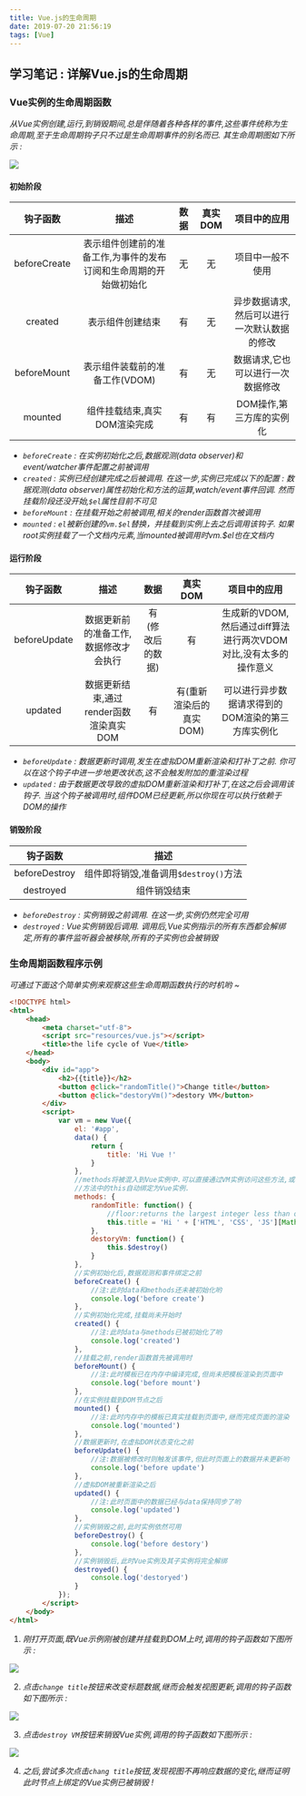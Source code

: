 ```yaml
---
title: Vue.js的生命周期
date: 2019-07-20 21:56:19
tags: [Vue]
---
```


## 学习笔记 : 详解Vue.js的生命周期

### Vue实例的生命周期函数
*从Vue实例创建,运行,到销毁期间,总是伴随着各种各样的事件,这些事件统称为生命周期,至于生命周期钩子只不过是生命周期事件的别名而已. 其生命周期图如下所示 :*

![](Vue-js的生命周期/Vue-lifecycle.png)

#### 初始阶段
| 钩子函数 | 描述  | 数据  | 真实DOM | 项目中的应用 |
| :------: | :---: | :---: | :-----: | :----------: |
| beforeCreate | 表示组件创建前的准备工作,为事件的发布订阅和生命周期的开始做初始化 |  无  |  无  | 项目中一般不使用|    
|   created    |                         表示组件创建结束                      |  有  |  无  | 异步数据请求,然后可以进行一次默认数据的修改 |
| beforeMount  |                  表示组件装载前的准备工作(VDOM)                |  有  |  无  | 数据请求,它也可以进行一次数据修改    |
|   mounted    |                   组件挂载结束,真实DOM渲染完成                 |  有  |  有  | DOM操作,第三方库的实例化           |

- *`beforeCreate` : 在实例初始化之后,数据观测(data observer)和event/watcher事件配置之前被调用*
- *`created` : 实例已经创建完成之后被调用. 在这一步,实例已完成以下的配置 : 数据观测(data observer)属性初始化和方法的运算,watch/event事件回调. 然而挂载阶段还没开始,`$el`属性目前不可见*
- *`beforeMount` : 在挂载开始之前被调用,相关的render函数首次被调用*
- *`mounted` : `el`被新创建的`vm.$el`替换，并挂载到实例上去之后调用该钩子. 如果root实例挂载了一个文档内元素,当mounted被调用时vm.$el也在文档内*


#### 运行阶段
| 钩子函数 | 描述  | 数据  | 真实DOM | 项目中的应用 |
| :------: | :---: | :---: | :-----: | :----------: |
| beforeUpdate | 数据更新前的准备工作,数据修改才会执行  | 有(修改后的数据) |           有            | 生成新的VDOM,然后通过diff算法进行两次VDOM对比,没有太多的操作意义 |
|   updated    | 数据更新结束,通过render函数渲染真实DOM |       有       | 有(重新渲染后的真实DOM)   | 可以进行异步数据请求得到的DOM渲染的第三方库实例化 |

- *`beforeUpdate` : 数据更新时调用,发生在虚拟DOM重新渲染和打补丁之前. 你可以在这个钩子中进一步地更改状态,这不会触发附加的重渲染过程*
- *`updated` : 由于数据更改导致的虚拟DOM重新渲染和打补丁,在这之后会调用该钩子. 当这个钩子被调用时,组件DOM已经更新,所以你现在可以执行依赖于DOM的操作*


#### 销毁阶段
|   钩子函数    |                 描述                  |
| :-----------: | :-----------------------------------: |
| beforeDestroy | 组件即将销毁,准备调用`$destroy()`方法 |
|   destroyed   |             组件销毁结束              |

- *`beforeDestroy` : 实例销毁之前调用. 在这一步,实例仍然完全可用*
- *`destroyed` : Vue实例销毁后调用. 调用后,Vue实例指示的所有东西都会解绑定,所有的事件监听器会被移除,所有的子实例也会被销毁*



### 生命周期函数程序示例
*可通过下面这个简单实例来观察这些生命周期函数执行的时机哟 ~*
```html
<!DOCTYPE html>
<html>
	<head>
		<meta charset="utf-8">
		<script src="resources/vue.js"></script>
		<title>the life cycle of Vue</title>
	</head>
	<body>
		<div id="app">
			<h2>{{title}}</h2>
			<button @click="randomTitle()">Change title</button>
			<button @click="destoryVm()">destory VM</button>
		</div>
		<script>
			var vm = new Vue({
				el: '#app',
				data() {
					return {
						title: 'Hi Vue !'
					}
				},
				//methods将被混入到Vue实例中.可以直接通过VM实例访问这些方法,或者在指令表达式中使用.
				//方法中的this自动绑定为Vue实例.
				methods: {
					randomTitle: function() {
						//floor:returns the largest integer less than or equal to a number. 
						this.title = 'Hi ' + ['HTML', 'CSS', 'JS'][Math.floor(Math.random() * 2.99)]
					},
					destoryVm: function() {
						this.$destroy()
					}
				},
				//实例初始化后,数据观测和事件绑定之前
				beforeCreate() {
					//注:此时data和methods还未被初始化哟
					console.log('before create')
				},
				//实例初始化完成,挂载尚未开始时 
				created() {
					//注:此时data与methods已被初始化了哟
					console.log('created')
				},
				//挂载之前,render函数首先被调用时
				beforeMount() {
					//注:此时模板已在内存中编译完成,但尚未把模板渲染到页面中
					console.log('before mount')
				},
				//在实例挂载到DOM节点之后
				mounted() {
					//注:此时内存中的模板已真实挂载到页面中,继而完成页面的渲染
					console.log('mounted')
				},
				//数据更新时,在虚拟DOM状态变化之前
				beforeUpdate() {
					//注:数据被修改时则触发该事件,但此时页面上的数据并未更新哟
					console.log('before update')
				},
				//虚拟DOM被重新渲染之后
				updated() {
					//注:此时页面中的数据已经与data保持同步了哟
					console.log('updated')
				},
				//实例销毁之前,此时实例依然可用
				beforeDestroy() {
					console.log('before destory')
				},
				//实例销毁后,此时Vue实例及其子实例将完全解绑
				destroyed() {
					console.log('destoryed')
				}
			});
		</script>
	</body>
</html>
```
1. *刚打开页面,既Vue示例刚被创建并挂载到DOM上时,调用的钩子函数如下图所示 :*

![](Vue-js的生命周期\vue-lifecycle-created+mounted.PNG)

2. *点击`change title`按钮来改变标题数据,继而会触发视图更新,调用的钩子函数如下图所示 :*

![](Vue-js的生命周期\vue-lifecycle-updated.PNG)

3. *点击`destroy VM`按钮来销毁Vue实例,调用的钩子函数如下图所示 :*

![](Vue-js的生命周期\vue-lifecycle-destroyed.PNG)

4. *之后,尝试多次点击`chang title`按钮,发现视图不再响应数据的变化,继而证明此时节点上绑定的Vue实例已被销毁 !*